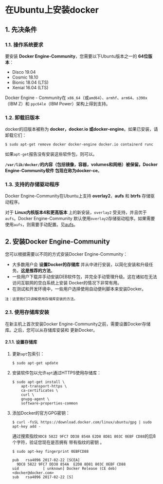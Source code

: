 在Ubuntu上安装docker
===================================================================================
## 1. 先决条件

### 1.1. 操作系统要求
要安装 **Docker Engine-Community**，您需要以下Ubuntu版本之一的 **64位版本**：
+ Disco 19.04
+ Cosmic 18.10
+ Bionic 18.04 (LTS)
+ Xenial 16.04 (LTS)

Docker Engine - Community在 `x86_64`（或`amd64`）、`armhf`、`arm64`、`s390x`（IBM Z）和
`ppc64le`（IBM Power）架构上得到支持。

### 1.2. 卸载旧版本
docker的旧版本被称为 **docker，docker.io 或docker-engine**。如果已安装，请卸载它们：
```shell
$ sudo apt-get remove docker docker-engine docker.io containerd runc
```
如果`apt-get`报告没有安装这些软件包，则可以。

**`/var/lib/docker/`的内容（包括镜像，容器，volumes和网络）被保留。Docker Engine-Community软件
包现在称为docker-ce**。

### 1.3. 支持的存储驱动程序
Docker Engine-Community在Ubuntu上支持 **overlay2**，**aufs**  和 **btrfs** 存储驱动程序。

对于 **Linux内核版本4和更高版本** 上的新安装，`overlay2` 受支持，并且优于`aufs`。Docker Engine-Community
默认使用`overlay2`存储驱动程序。如果需要使用`aufs`，则需要手动配置。见[aufs](https://docs.docker.com/storage/storagedriver/aufs-driver/)。

## 2. 安装Docker Engine-Community
您可以根据需要以不同的方式安装Docker Engine-Community：
+ 大多数用户会 **设置Docker的存储库** 并从中进行安装，以简化安装和升级任务。**这是推荐的方法**。
+ 一些用户下载并手动安装DEB软件包，并完全手动管理升级。这在诸如在无法访问互联网的空白系统上安装
Docker的情况下非常有用。
+ 在测试和开发环境中，一些用户选择使用自动便利脚本来安装Docker。
```
注：这里我们只讲解使用存储库安装的方法。
```

### 2.1. 使用存储库安装
在新主机上首次安装Docker Engine-Community之前，需要设置Docker存储库。之后，您可以从存储库安装和
更新Docker。

#### 2.1.1. 设置存储库
1. 更新`apt`包索引：
    ```shell
    $ sudo apt-get update
    ```
2. 安装软件包以允许`apt`通过HTTPS使用存储库：
    ```shell
    $ sudo apt-get install \
        apt-transport-https \
        ca-certificates \
        curl \
        gnupg-agent \
        software-properties-common
    ```
3. 添加Docker的官方GPG密钥：
    ```shell
    $ curl -fsSL https://download.docker.com/linux/ubuntu/gpg | sudo apt-key add -
    ```
    通过搜索指纹`9DC8 5822 9FC7 DD38 854A E2D8 8D81 803C 0EBF CD88`的后8个字符，验证您现在是否拥有
    带有指纹的密钥 。
    ```shell
    $ sudo apt-key fingerprint 0EBFCD88
    
    pub   rsa4096 2017-02-22 [SCEA]
      9DC8 5822 9FC7 DD38 854A  E2D8 8D81 803C 0EBF CD88
    uid           [ unknown] Docker Release (CE deb) <docker@docker.com>
    sub   rsa4096 2017-02-22 [S]
    ```